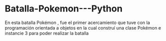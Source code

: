 # Batalla-Pokemon---Python
En esta batalla Pokémon , fue el primer acercamiento que tuve con la programación orientada a objetos en la cual construí una clase Pokémon e instancie 3 para poder realizar la batalla
